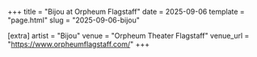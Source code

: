 +++
title = "Bijou at Orpheum Flagstaff"
date = 2025-09-06
template = "page.html"
slug = "2025-09-06-bijou"

[extra]
artist = "Bijou"
venue = "Orpheum Theater Flagstaff"
venue_url = "https://www.orpheumflagstaff.com/"
+++
